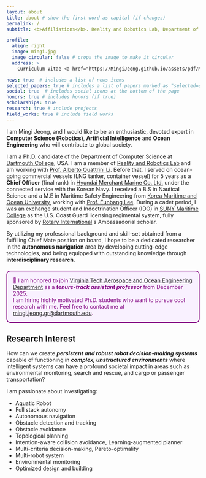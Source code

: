 ```yaml
---
layout: about
title: about # show the first word as capital (if changes)
permalink: /
subtitle: <b>Affiliations</b>. Reality and Robotics Lab, Department of Computer Science, Dartmouth College, USA

profile:
  align: right
  image: mingi.jpg
  image_circular: false # crops the image to make it circular
  address: >
    Curriculum Vitae <a href="https://MingiJeong.github.io/assets/pdf/Mingi_Jeong_CV.pdf"><i class="fas fa-file-pdf"></i></a>

news: true  # includes a list of news items
selected_papers: true # includes a list of papers marked as "selected={true}"
social: true  # includes social icons at the bottom of the page
honors: true # includes honors (if true)
scholarships: true
research: true # include projects
field_works: true # include field works
---
```


I am Mingi Jeong, and I would like to be an enthusiastic, devoted expert in __Computer Science (Robotics)__, __Artificial Intelligence__ and __Ocean Engineering__ who will contribute to global society. 

I am a Ph.D. candidate of the Department of Computer Science at [Dartmouth College](https://home.dartmouth.edu/), USA. I am a member of [Reality and Robotics Lab](https://rlab.cs.dartmouth.edu/home/) and am working with [Prof. Alberto Quattrini Li](https://rlab.cs.dartmouth.edu/albertoq/). Before that, I served on ocean-going commercial vessels (LNG tanker, container vessel) for 5 years as a __Chief Officer__ (final rank) in [Hyundai Merchant Marine Co.,Ltd.](http://www.hmm21.com/cms/company/engn/index.jsp) under the connected service with the Korean Navy. I received a B.S in Nautical Science and a M.E in Maritime Safety Engineering from [Korea Maritime and Ocean University](https://www.kmou.ac.kr/english/main.do), working with [Prof. Eunbang Lee](https://www.kmou.ac.kr/mp/cm/cntnts/cntntsView.do?mi=2062&cntntsId=701). During a cadet period, I was an exchange student and Indoctrination Officer (IDO) in [SUNY Maritime College](https://www.sunymaritime.edu/) as the U.S. Coast Guard licensing regimental system, fully sponsored by [Rotary International](https://www.rotary.org/en)'s Ambassadorial scholar.


By utilizing my professional background and skill-set obtained from a fulfilling Chief Mate position on board, I hope to be a dedicated researcher in the __autonomous navigation__ area by developing cutting-edge technologies, and being equipped with outstanding knowledge through __interdisciplinary research__.

<!-- I am mainly focuses on marine autonomy by surface vehicles. I study design platform, situational awareness, and obstacle avoidance algorithms of robotic boats through __interdisciplinary research__ to contribute to safe and efficient autonomous navigation in real-world environments.  -->
 
<div style="clear: both;"></div>
<div style="border: 2px solid purple; border-radius: 10px; padding: 15px; background-color: #f9f1ff; margin-top: 20px; margin-bottom: 20px;">
  <p style="color: purple; margin: 0;">
    🎉 I am honored to join 
    <a href="https://www.aoe.vt.edu/" target="_blank">Virginia Tech Aerospace and Ocean Engineering Department</a> 
    as a <strong><em>tenure-track assistant professor </em></strong> from December 2025. <br>
    I am hiring highly motivated Ph.D. students who want to pursue cool research with me. Feel free to contact me at 
    <a href="mailto:mingi.jeong.gr@dartmouth.edu">mingi.jeong.gr@dartmouth.edu</a>.
  </p>
</div>

<h2><b>Research Interest </b></h2>

How can we create ***persistent and robust robot decision-making systems*** capable of functioning in ***complex, unstructured environments*** where intelligent systems can have a profound societal impact in areas such as environmental monitoring, search and rescue, and cargo or passenger transportation? 

I am passionate about investigating:
* Aquatic Robot
* Full stack autonomy
* Autonomous navigation
* Obstacle detection and tracking
* Obstacle avoidance
* Topological planning
* Intention-aware collision avoidance, Learning-augmented planner
* Multi-criteria decision-making, Pareto-optimality
* Multi-robot system
* Environmental monitoring
* Optimized design and building

<!-- Marine Robot, Full stack autonomy, Autonomous navigation, Autonomous Surface Vehicle, In-water obstacle detection and tracking, Obstacle avoidance, Topological (homotopy) planning, Intention-aware collision avoidance, Learning-augmented planner, Multi-robot system, Multi-criteria decision-making, Pareto-optimality, Environmental monitoring, Optimized design and building, Reliance-aware sensor fusion_ -->

